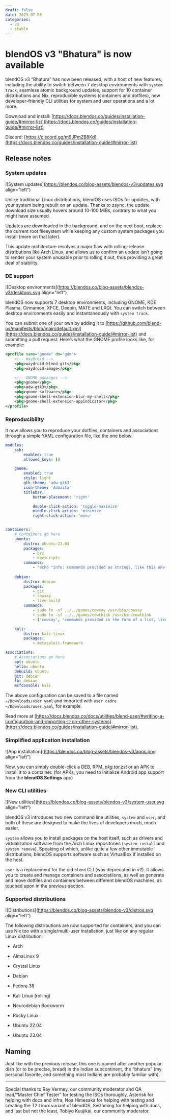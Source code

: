 ```yaml
---
draft: false
date: 2023-07-08
categories:
  - v3
  - stable
---
```


# blendOS v3 "Bhatura" is now available

blendOS v3 “Bhatura” has now been released, with a host of new features, including the ability to switch between 7 desktop environments with `system track`, seamless atomic background updates, support for 10 container distributions and Nix, reproducible systems (containers and dotfiles), new developer-friendly CLI utilities for system and user operations and a lot more.

<!-- more -->

Download and install: [https://docs.blendos.co/guides/installation-guide/#mirror-list](https://docs.blendos.co/guides/installation-guide/#mirror-list)

Discord: [https://discord.gg/m9JPmZB8Kd](https://docs.blendos.co/guides/installation-guide/#mirror-list)

## Release notes

### System updates

![System updates](https://blendos.co/blog-assets/blendos-v3/updates.svg align="left")

Unlike traditional Linux distributions, blendOS uses ISOs for updates, with your system being rebuilt on an update. Thanks to zsync, the update download size usually hovers around 10-100 MiBs, contrary to what you might have assumed.

Updates are downloaded in the background, and on the next boot, replace the current root filesystem while keeping any custom system packages you install (more on that later).

This update architecture resolves a major flaw with rolling-release distributions like Arch Linux, and allows us to confirm an update isn’t going to render your system unusable prior to rolling it out, thus providing a great deal of stability.

### DE support

![Desktop environments](https://blendos.co/blog-assets/blendos-v3/desktops.svg align="left")

blendOS now supports 7 desktop environments, including GNOME, KDE Plasma, Cinnamon, XFCE, Deepin, MATE and LXQt. You can switch between desktop environments easily and instantaneously with `system track`.

You can submit one of your own by adding it to [https://github.com/blend-os/manifests/blob/main/default.xml](https://docs.blendos.co/guides/installation-guide/#mirror-list) and submitting a pull request. Here’s what the GNOME profile looks like, for example:

```xml
<profile name="gnome" dm="gdm">
    <!-- WayDroid -->
    <pkg>waydroid-blend-git</pkg>
    <pkg>waydroid-image</pkg>

    <!-- GNOME packages -->
    <pkg>gnome</pkg>
    <pkg>adw-gtk3</pkg>
    <pkg>gnome-software</pkg>
    <pkg>gnome-shell-extension-blur-my-shell</pkg>
    <pkg>gnome-shell-extension-appindicator</pkg>
</profile>
```

### Reproducibility

It now allows you to reproduce your dotfiles, containers and associations through a simple YAML configuration file, like the one below:

```yaml
modules:
    ssh:
        enabled: true
        allowed_keys: []

    gnome:
        enabled: true
        style: light
        gtk-theme: 'adw-gtk3'
        icon-theme: 'Adwaita'
        titlebar:
            button-placement: 'right'

            double-click-action: 'toggle-maximize'
            middle-click-action: 'minimize'
            right-click-action: 'menu'


containers:
    # Containers go here
    ubuntu: 
        distro: ubuntu-23.04
        packages:
            - brz
            - devscripts
        commands:
            - 'echo "info: commands provided as strings, like this one, are run with bash"'
    
    debian:
        distro: debian
        packages:
            - git
            - cowsay
            - live-build
        commands:
            - sudo ln -sf ../../games/cowsay /usr/bin/cowsay
            - sudo ln -sf ../../games/cowthink /usr/bin/cowthink
            - ['cowsay', 'commands provided in the form of a list, like this one, are executed directly inside containers']

    kali: 
        distro: kali-linux
        packages:
            - metasploit-framework

associations:
    # Associations go here
    apt: ubuntu
    hello: ubuntu
    debuild: ubuntu
    git: debian
    lb: debian
    msfconsole: kali
```

The above configuration can be saved to a file named `~/Downloads/user.yaml` and imported with `user cadre ~/Downloads/user.yaml`, for example.

Read more at [https://docs.blendos.co/docs/utilities/blend-user/#writing-a-configuration-and-importing-it-on-other-systems](https://docs.blendos.co/guides/installation-guide/#mirror-list).

### Simplified application installation

![App installation](https://blendos.co/blog-assets/blendos-v3/apps.png align="left")

Now, you can simply double-click a DEB, RPM, *pkg.tar.zst* or an APK to install it to a container. (for APKs, you need to initialize Android app support from the **blendOS Settings** app)

### New CLI utilities

![New utilities](https://blendos.co/blog-assets/blendos-v3/system-user.svg align="left")

blendOS v3 introduces two new command line utilities, `system` and `user`, and both of these are designed to make the lives of developers much, much easier.

`system` allows you to install packages on the host itself, such as drivers and virtualization software from the Arch Linux repositories (`system install` and `system remove`). Speaking of which, unlike quite a few other immutable distributions, blendOS supports software such as VirtualBox if installed on the host.

`user` is a replacement for the old `blend` CLI (was deprecated in v2). It allows you to create and manage containers and associatiions, as well as generate and move dotfiles and containers between different blendOS machines, as touched upon in the previous section.

### Supported distributions

![Distributions](https://blendos.co/blog-assets/blendos-v3/distros.svg align="left")

The following distributions are now supported for containers, and you can use Nix too with a single/multi-user installation, just like on any regular Linux distribution:

* Arch
    
* AlmaLinux 9
    
* Crystal Linux
    
* Debian
    
* Fedora 38
    
* Kali Linux (rolling)
    
* Neurodebian Bookworm
    
* Rocky Linux
    
* Ubuntu 22.04
    
* Ubuntu 23.04
    

## Naming

Just like with the previous release, this one is named after another popular dish (or to be precise, bread) in the Indian subcontinent, the “bhatura” (my personal favorite, and something most Indians are probably familiar with).

---

Special thanks to Ray Vermey, our community moderator and QA lead/“Master Chief Tester” for testing the ISOs thoroughly, Asterisk for helping with docs and infra, Noa Himesaka for helping with testing and creating the T2 Linux variant of blendOS, SvGaming for helping with docs, and last but not the least, Tobiyo Kuujikai, our community moderator.
